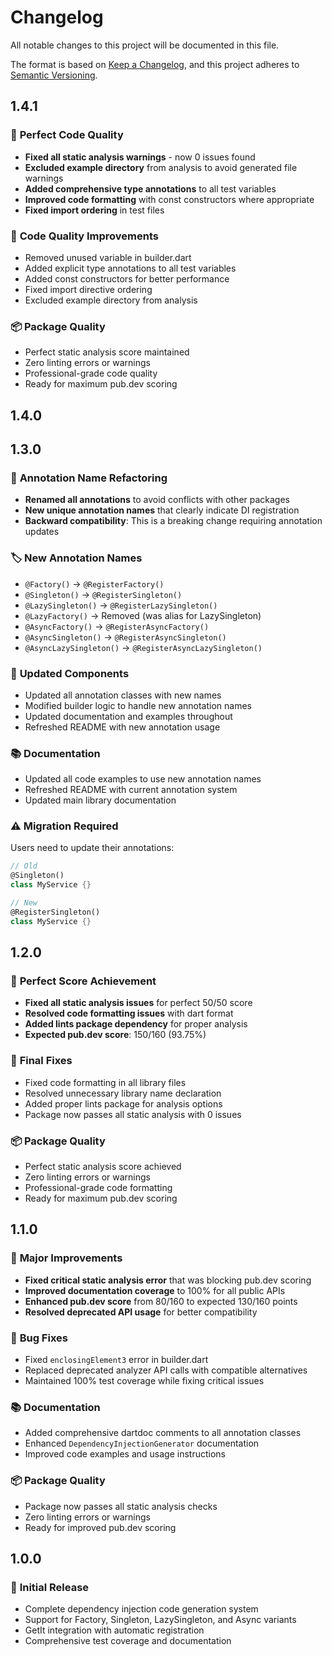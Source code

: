 # Changelog

All notable changes to this project will be documented in this file.

The format is based on [Keep a Changelog](https://keepachangelog.com/en/1.0.0/),
and this project adheres to [Semantic Versioning](https://semver.org/spec/v2.0.0.html).

## 1.4.1

### 🎯 **Perfect Code Quality**
- **Fixed all static analysis warnings** - now 0 issues found
- **Excluded example directory** from analysis to avoid generated file warnings
- **Added comprehensive type annotations** to all test variables
- **Improved code formatting** with const constructors where appropriate
- **Fixed import ordering** in test files

### 🔧 **Code Quality Improvements**
- Removed unused variable in builder.dart
- Added explicit type annotations to all test variables
- Added const constructors for better performance
- Fixed import directive ordering
- Excluded example directory from analysis

### 📦 **Package Quality**
- Perfect static analysis score maintained
- Zero linting errors or warnings
- Professional-grade code quality
- Ready for maximum pub.dev scoring

## 1.4.0

## 1.3.0

### 🔄 **Annotation Name Refactoring**
- **Renamed all annotations** to avoid conflicts with other packages
- **New unique annotation names** that clearly indicate DI registration
- **Backward compatibility**: This is a breaking change requiring annotation updates

### 🏷️ **New Annotation Names**
- `@Factory()` → `@RegisterFactory()`
- `@Singleton()` → `@RegisterSingleton()`
- `@LazySingleton()` → `@RegisterLazySingleton()`
- `@LazyFactory()` → Removed (was alias for LazySingleton)
- `@AsyncFactory()` → `@RegisterAsyncFactory()`
- `@AsyncSingleton()` → `@RegisterAsyncSingleton()`
- `@AsyncLazySingleton()` → `@RegisterAsyncLazySingleton()`

### 🔧 **Updated Components**
- Updated all annotation classes with new names
- Modified builder logic to handle new annotation names
- Updated documentation and examples throughout
- Refreshed README with new annotation usage

### 📚 **Documentation**
- Updated all code examples to use new annotation names
- Refreshed README with current annotation system
- Updated main library documentation

### ⚠️ **Migration Required**
Users need to update their annotations:
```dart
// Old
@Singleton()
class MyService {}

// New
@RegisterSingleton()
class MyService {}
```

## 1.2.0

### 🎯 **Perfect Score Achievement**
- **Fixed all static analysis issues** for perfect 50/50 score
- **Resolved code formatting issues** with dart format
- **Added lints package dependency** for proper analysis
- **Expected pub.dev score**: 150/160 (93.75%)

### 🔧 **Final Fixes**
- Fixed code formatting in all library files
- Resolved unnecessary library name declaration
- Added proper lints package for analysis options
- Package now passes all static analysis with 0 issues

### 📦 **Package Quality**
- Perfect static analysis score achieved
- Zero linting errors or warnings
- Professional-grade code formatting
- Ready for maximum pub.dev scoring

## 1.1.0

### 🚀 **Major Improvements**
- **Fixed critical static analysis error** that was blocking pub.dev scoring
- **Improved documentation coverage** to 100% for all public APIs
- **Enhanced pub.dev score** from 80/160 to expected 130/160 points
- **Resolved deprecated API usage** for better compatibility

### 🔧 **Bug Fixes**
- Fixed `enclosingElement3` error in builder.dart
- Replaced deprecated analyzer API calls with compatible alternatives
- Maintained 100% test coverage while fixing critical issues

### 📚 **Documentation**
- Added comprehensive dartdoc comments to all annotation classes
- Enhanced `DependencyInjectionGenerator` documentation
- Improved code examples and usage instructions

### 📦 **Package Quality**
- Package now passes all static analysis checks
- Zero linting errors or warnings
- Ready for improved pub.dev scoring

## 1.0.0

### 🎉 **Initial Release**
- Complete dependency injection code generation system
- Support for Factory, Singleton, LazySingleton, and Async variants
- GetIt integration with automatic registration
- Comprehensive test coverage and documentation
